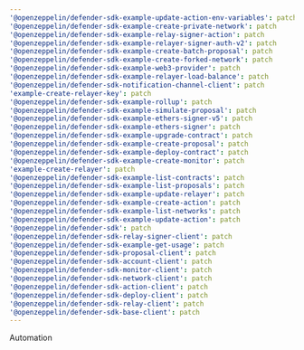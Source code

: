 ```yaml
---
'@openzeppelin/defender-sdk-example-update-action-env-variables': patch
'@openzeppelin/defender-sdk-example-create-private-network': patch
'@openzeppelin/defender-sdk-example-relay-signer-action': patch
'@openzeppelin/defender-sdk-example-relayer-signer-auth-v2': patch
'@openzeppelin/defender-sdk-example-create-batch-proposal': patch
'@openzeppelin/defender-sdk-example-create-forked-network': patch
'@openzeppelin/defender-sdk-example-web3-provider': patch
'@openzeppelin/defender-sdk-example-relayer-load-balance': patch
'@openzeppelin/defender-sdk-notification-channel-client': patch
'example-create-relayer-key': patch
'@openzeppelin/defender-sdk-example-rollup': patch
'@openzeppelin/defender-sdk-example-simulate-proposal': patch
'@openzeppelin/defender-sdk-example-ethers-signer-v5': patch
'@openzeppelin/defender-sdk-example-ethers-signer': patch
'@openzeppelin/defender-sdk-example-upgrade-contract': patch
'@openzeppelin/defender-sdk-example-create-proposal': patch
'@openzeppelin/defender-sdk-example-deploy-contract': patch
'@openzeppelin/defender-sdk-example-create-monitor': patch
'example-create-relayer': patch
'@openzeppelin/defender-sdk-example-list-contracts': patch
'@openzeppelin/defender-sdk-example-list-proposals': patch
'@openzeppelin/defender-sdk-example-update-relayer': patch
'@openzeppelin/defender-sdk-example-create-action': patch
'@openzeppelin/defender-sdk-example-list-networks': patch
'@openzeppelin/defender-sdk-example-update-action': patch
'@openzeppelin/defender-sdk': patch
'@openzeppelin/defender-sdk-relay-signer-client': patch
'@openzeppelin/defender-sdk-example-get-usage': patch
'@openzeppelin/defender-sdk-proposal-client': patch
'@openzeppelin/defender-sdk-account-client': patch
'@openzeppelin/defender-sdk-monitor-client': patch
'@openzeppelin/defender-sdk-network-client': patch
'@openzeppelin/defender-sdk-action-client': patch
'@openzeppelin/defender-sdk-deploy-client': patch
'@openzeppelin/defender-sdk-relay-client': patch
'@openzeppelin/defender-sdk-base-client': patch
---
```


Automation
